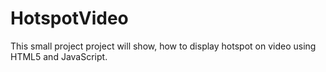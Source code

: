 # HotspotVideo

This small project project will show, how to display hotspot on video using HTML5 and JavaScript.
